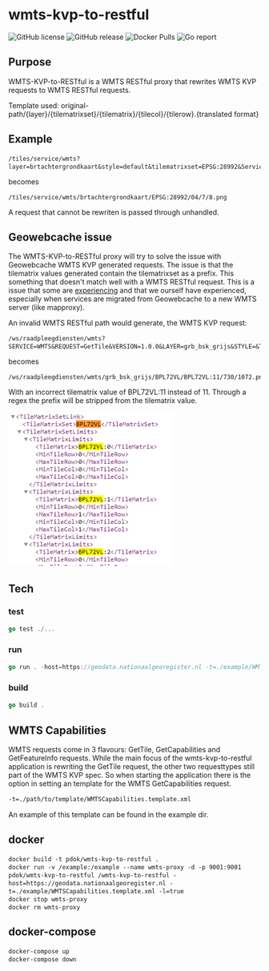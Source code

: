 # wmts-kvp-to-restful

![GitHub license](https://img.shields.io/github/license/PDOK/wmts-kvp-to-restful)
![GitHub release](https://img.shields.io/github/release/PDOK/wmts-kvp-to-restful.svg)
![Docker Pulls](https://img.shields.io/docker/pulls/pdok/wmts-kvp-to-restful.svg)
![Go report](https://goreportcard.com/badge/github.com/pdok/wmts-kvp-to-restful)

## Purpose

WMTS-KVP-to-RESTful is a WMTS RESTful proxy that rewrites WMTS KVP requests to WMTS RESTful requests.

Template used: original-path/{layer}/{tilematrixset}/{tilematrix}/{tilecol}/{tilerow}.{translated format}

## Example

```http
/tiles/service/wmts?layer=brtachtergrondkaart&style=default&tilematrixset=EPSG:28992&Service=WMTS&Request=GetTile&Version=1.0.0&Format=image/png&TileMatrix=04&TileCol=7&TileRow=8
```

becomes

```http
/tiles/service/wmts/brtachtergrondkaart/EPSG:28992/04/7/8.png
```

A request that cannot be rewriten is passed through unhandled.

## Geowebcache issue

The WMTS-KVP-to-RESTful proxy will try to solve the issue with Geowebcache WMTS KVP generated requests. The issue is that the tilematrix values generated contain the tilematrixset as a prefix. This something that doesn't match well with a WMTS RESTful request. This is a issue that some are [experiencing](https://geoforum.nl/t/wmts-tilematrix-parameter-maakt-request-ongelding/2928) and that we ourself have experienced, especially when services are migrated from Geowebcache to a new WMTS server (like mapproxy).

An invalid WMTS RESTful path would generate, the WMTS KVP request:

```http
/ws/raadpleegdiensten/wmts?SERVICE=WMTS&REQUEST=GetTile&VERSION=1.0.0&LAYER=grb_bsk_grijs&STYLE=&TILEMATRIXSET=BPL72VL&TILEMATRIX=BPL72VL:11&TILEROW=1072&TILECOL=730&FORMAT=image/png
```

becomes

```http
/ws/raadpleegdiensten/wmts/grb_bsk_grijs/BPL72VL/BPL72VL:11/730/1072.png
```

With an incorrect tilematrix value of BPL72VL:11 instead of 11. Through a regex the prefix will be stripped from the tilematrix value.

![gwc-issue](img/gwc-issue.png)

## Tech

### test

```go
go test ./...
```

### run

```go
go run . -host=https://geodata.nationaalgeoregister.nl -t=./example/WMTSCapabilities.template.xml -l=true
```

### build

```go
go build .
```

## WMTS Capabilities

WMTS requests come in 3 flavours: GetTile, GetCapabilities and GetFeatureInfo requests. While the main focus of the wmts-kvp-to-restful application is rewriting the GetTile request, the other two requesttypes still part of the WMTS KVP spec. So when starting the application there is the option in setting an template for the WMTS GetCapabilities request.

```cmd
-t=./path/to/template/WMTSCapabilities.template.xml
```

An example of this template can be found in the example dir.

## docker

```docker
docker build -t pdok/wmts-kvp-to-restful .
docker run -v /example:/example --name wmts-proxy -d -p 9001:9001 pdok/wmts-kvp-to-restful /wmts-kvp-to-restful -host=https://geodata.nationaalgeoregister.nl -t=./example/WMTSCapabilities.template.xml -l=true
docker stop wmts-proxy
docker rm wmts-proxy
```

## docker-compose

```docker-compose
docker-compose up
docker-compose down
```
